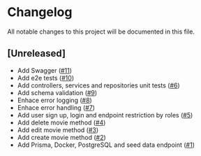 # Changelog

All notable changes to this project will be documented in this file.

## [Unreleased]

- Add Swagger ([#11](https://github.com/nahuelsoma/movies-api/pull/11))
- Add e2e tests ([#10](https://github.com/nahuelsoma/movies-api/pull/10))
- Add controllers, services and repositories unit tests ([#6](https://github.com/nahuelsoma/movies-api/pull/6))
- Add schema validation ([#9](https://github.com/nahuelsoma/movies-api/pull/9))
- Enhace error logging ([#8](https://github.com/nahuelsoma/movies-api/pull/8))
- Enhace error handling ([#7](https://github.com/nahuelsoma/movies-api/pull/7))
- Add user sign up, login and endpoint restriction by roles ([#5](https://github.com/nahuelsoma/movies-api/pull/5))
- Add delete movie method ([#4](https://github.com/nahuelsoma/movies-api/pull/4))
- Add edit movie method ([#3](https://github.com/nahuelsoma/movies-api/pull/3))
- Add create movie method ([#2](https://github.com/nahuelsoma/movies-api/pull/2))
- Add Prisma, Docker, PostgreSQL and seed data endpoint ([#1](https://github.com/nahuelsoma/movies-api/pull/1))
